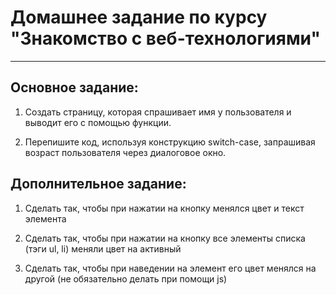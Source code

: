 # Домашнее задание по курсу "Знакомство с веб-технологиями"
---
## Основное задание:
1. Создать страницу, которая спрашивает имя у пользователя и выводит его с помощью функции.

2. Перепишите код, используя конструкцию switch-case, запрашивая возраст пользователя через диалоговое окно.

## Дополнительное задание:
1. Сделать так, чтобы при нажатии на кнопку менялся цвет и текст элемента <p>

2. Сделать так, чтобы при нажатии на кнопку все элементы списка (тэги ul, li) меняли цвет на активный

3. Сделать так, чтобы при наведении на элемент его цвет менялся на другой (не обязательно делать при помощи js)

